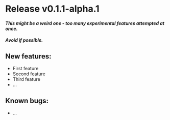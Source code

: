 # Release v0.1.1-alpha.1
#### *This might be a weird one - too many experimental features attempted at once.*
#### *Avoid if possible.*
## New features:
 - First feature
 - Second feature
 - Third feature
 - ...
## Known bugs:
 - ...
